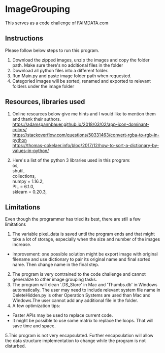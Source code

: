 # ImageGrouping
This serves as a code challenge of FAIMDATA.com
  
## Instructions
Please follow below steps to run this program.
1. Download the zipped images, unzip the images and copy the folder path. Make sure there's no additional files in the folder
2. Download all python files into a different folder. 
3. Run Main.py and paste image folder path when requested. 
4. Categoried images will be sorted, renamed and exported to relevant folders under the image folder

## Resources, libraries used
1. Online resources below give me hints and I would like to mention them and thank their authors. <br />
https://adamspannbauer.github.io/2018/03/02/app-icon-dominant-colors/ <br />
https://stackoverflow.com/questions/50331463/convert-rgba-to-rgb-in-python <br />
https://thomas-cokelaer.info/blog/2017/12/how-to-sort-a-dictionary-by-values-in-python/ <br />

2. Here's a list of the python 3 libraries used in this program: <br />
  os, <br />
  shutil, <br />
  collections,<br />
  numpy = 1.16.2, <br />
  PIL = 6.1.0, <br />
  sklearn = 0.20.3, <br />

## Limitations
Even though the programmer has tried its best, there are still a few limitations <br />
1. The variable pixel_data is saved until the program ends and that might take a lot of storage, especially when the size and number of the images increase. 
  *  Improvement: one possible solution might be export image with original filename and use dictionary to pair its original name and final sorted name. Then change name in the final step.
2. The program is very contrained to the code challenge and cannot generalize to other image grouping tasks. 
3. The program will clean '.DS_Store' in Mac and 'Thumbs.db' in Windows automatically. The user may need to include relevant system file name in DeleteHidden.py is other Operation Systems are used than Mac and Windows.The user cannot add any additional file in the folder. 
4. A few optimization tips:
  *  Faster APIs may be used to replace current code. 
  *  It might be possible to use some matrix to replace the loops. That will save time and space. <br />

5.This program is not very encapsulated. Further encapsulation will allow the data structure implementation to change while the program is not disturbed. 
